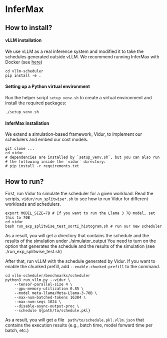 # InferMax

## How to install?

#### vLLM installation

We use vLLM as a real inference system and modified it to take the schedules generated outside vLLM.
We recommend running InferMax with Docker (see [here](https://docs.vllm.ai/en/v0.6.3/getting_started/installation.html))

```
cd vllm-scheduler
pip install -e .
```

#### Setting up a Python virtual environment

Run the helper script `setup_venv.sh` to create a virtual environment and
install the required packages:

```
./setup_venv.sh
```

#### InferMax installation

We extend a simulation-based framework, Vidur, to implement our schedulers and embed our cost models.

```
git clone ...
cd vidur
# dependencies are installed by `setup_venv.sh`, but you can also run
# the following inside the `vidur` directory:
# pip install -r requirements.txt
```

## How to run?

First, run Vidur to simulate the scheduler for a given workload.
Read the scripts, `vidur/run_splitwise*.sh` to see how to run Vidur for different workloads and schedulers.

```
export MODEL_SIZE=7B # If you want to run the Llama 3 7B model, set this to 70B
cd vidur
bash run_exp_splitwise_test_sortI_histogram.sh # run our new scheduler
```

As a result, you will get a directory that contains the schedule and the results of the simulation under ./simulator_output
You need to turn on the option that generates the schedule and the results of the simulation (see ./run_exp_splitwise_test.sh)

After that, run vLLM with the schedule generated by Vidur.
If you want to enable the chunked prefill, add `--enable-chunked-prefill` to the command.

```
cd vllm-scheduler/benchmarks/scheduler
python3 run_vllm.py --vidur \
    --tensor-parallel-size 4 \
    --gpu-memory-utilization 0.85 \
    --model meta-llama/Meta-Llama-3-70B \
    --max-num-batched-tokens 16384 \
    --max-num-seqs 1024 \
    --disable-async-output-proc \
    --schedule ${path/to/schedule.pkl}
```

As a result, you will get a file ` path/to/schedule.pkl.vllm.json` that contains the execution results (e.g., batch time, model forward time per batch, etc.)
